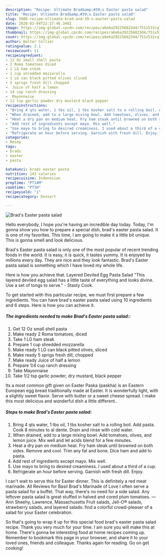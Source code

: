 ```yaml
---
description: "Recipe: Ultimate Brad&amp;#39;s Easter pasta salad"
title: "Recipe: Ultimate Brad&amp;#39;s Easter pasta salad"
slug: 5086-recipe-ultimate-brad-and-39-s-easter-pasta-salad
date: 2020-03-04T22:57:46.340Z
image: https://img-global.cpcdn.com/recipes/a6e6a292256823d4/751x532cq70/brads-easter-pasta-salad-recipe-main-photo.jpg
thumbnail: https://img-global.cpcdn.com/recipes/a6e6a292256823d4/751x532cq70/brads-easter-pasta-salad-recipe-main-photo.jpg
cover: https://img-global.cpcdn.com/recipes/a6e6a292256823d4/751x532cq70/brads-easter-pasta-salad-recipe-main-photo.jpg
author: Walter Collier
ratingvalue: 3.1
reviewcount: 11
recipeingredient:
- 12 Oz small shell pasta
- 2 Roma tomatoes diced
- 1 LG ham steak
- 1 cup shredded mozzarella
- 1 LG can black pitted olives sliced
- 5 sprigs fresh dill chopped
-  Juice of half a lemon
- 14 cup ranch dressing
-  Mayonnaise
- 12 tsp garlic powder dry mustard black pepper
recipeinstructions:
- "Bring 4 qts water, 1 tbs oil, 1 tbs kosher salt to a rolling boil. Add pasta. Cook 8 minutes to al dente. Drain and rinse with cold water."
- "When drained, add to a large mixing bowl. Add tomatoes, olives, and lemon juice. Mix well and let acids blend for a few minutes."
- "Heat a dry pan on medium heat. Fry ham steak until browned on both sides. Remove and cool. Trim any fat and bone. Dice ham and add to pasta."
- "Add rest of ingredients except mayo. Mix well."
- "Use mayo to bring to desired creaminess. I used about a third of a cup."
- "Refrigerate an hour before serving. Garnish with fresh dill. Enjoy."
categories:
- Resep
tags:
- brads
- easter
- pasta

katakunci: brads easter pasta
nutrition: 143 calories
recipecuisine: Indonesian
preptime: "PT14M"
cooktime: "PT1H"
recipeyield: "1"
recipecategory: Dessert

---
```



![Brad&#39;s Easter pasta salad](https://img-global.cpcdn.com/recipes/a6e6a292256823d4/751x532cq70/brads-easter-pasta-salad-recipe-main-photo.jpg)

Hello everybody, I hope you're having an incredible day today. Today, I'm gonna show you how to prepare a special dish, brad&#39;s easter pasta salad. It is one of my favorites. This time, I am going to make it a little bit unique. This is gonna smell and look delicious.

Brad&#39;s Easter pasta salad is only one of the most popular of recent trending foods in the world. It is easy, it is quick, it tastes yummy. It is enjoyed by millions every day. They are nice and they look fantastic. Brad&#39;s Easter pasta salad is something which I have loved my whole life.

Here is how you achieve that. Layered Deviled Egg Pasta Salad &#34;This layered deviled egg salad has a little taste of everything and looks divine. Use a set of tongs to serve.&#34; - Stasty Cook.


To get started with this particular recipe, we must first prepare a few ingredients. You can have brad&#39;s easter pasta salad using 10 ingredients and 6 steps. Here is how you can achieve it.

##### The ingredients needed to make Brad&#39;s Easter pasta salad::

1. Get 12 Oz small shell pasta
1. Make ready 2 Roma tomatoes, diced
1. Take 1 LG ham steak
1. Prepare 1 cup shredded mozzarella
1. Make ready 1 LG can black pitted olives, sliced
1. Make ready 5 sprigs fresh dill, chopped
1. Make ready  Juice of half a lemon
1. Prepare 1/4 cup ranch dressing
1. Take  Mayonnaise
1. Take 1/2 tsp garlic powder, dry mustard, black pepper


Its a most common gift given on Easter Paska (paskha) is an Eastern European egg bread traditionally made at Easter. It is wonderfully light, with a slightly sweet flavor. Serve with butter or a sweet cheese spread. I make this most delicious and wonderful dish a little different.. 

##### Steps to make Brad&#39;s Easter pasta salad:

1. Bring 4 qts water, 1 tbs oil, 1 tbs kosher salt to a rolling boil. Add pasta. Cook 8 minutes to al dente. Drain and rinse with cold water.
1. When drained, add to a large mixing bowl. Add tomatoes, olives, and lemon juice. Mix well and let acids blend for a few minutes.
1. Heat a dry pan on medium heat. Fry ham steak until browned on both sides. Remove and cool. Trim any fat and bone. Dice ham and add to pasta.
1. Add rest of ingredients except mayo. Mix well.
1. Use mayo to bring to desired creaminess. I used about a third of a cup.
1. Refrigerate an hour before serving. Garnish with fresh dill. Enjoy.


I can&#39;t wait to serve this for Easter dinner. This is definitely a red meat marinade. All Reviews for Basil Brad&#39;s Marinade of Love I often serve a pasta salad for a buffet. That way, there&#39;s no need for a side salad. Any leftover pasta salad is great stuffed in halved and cored plum tomatoes. —Ann Sheehy, Lawrence, Massachusetts Fruit salads, Jell-O® salads, strawberry salads, and layered salads: find a colorful crowd-pleaser of a salad for your Easter celebration. 

So that's going to wrap it up for this special food brad&#39;s easter pasta salad recipe. Thank you very much for your time. I am sure you will make this at home. There's gonna be interesting food at home recipes coming up. Remember to bookmark this page in your browser, and share it to your loved ones, friends and colleague. Thanks again for reading. Go on get cooking!
